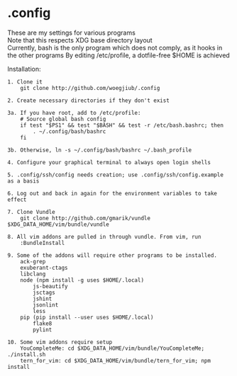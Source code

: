 .config
========
These are my settings for various programs  
Note that this respects XDG base directory layout  
Currently, bash is the only program which does not comply, as it hooks in the other programs
By editing /etc/profile, a dotfile-free $HOME is achieved

Installation:

	1. Clone it
	 	git clone http://github.com/woegjiub/.config

	2. Create necessary directories if they don't exist

	3a. If you have root, add to /etc/profile:
		# Source global bash config
		if test "$PS1" && test "$BASH" && test -r /etc/bash.bashrc; then
			. ~/.config/bash/bashrc
		fi

	3b. Otherwise, ln -s ~/.config/bash/bashrc ~/.bash_profile

	4. Configure your graphical terminal to always open login shells

	5. .config/ssh/config needs creation; use .config/ssh/config.example as a basis

	6. Log out and back in again for the environment variables to take effect

	7. Clone Vundle
		git clone http://github.com/gmarik/vundle $XDG_DATA_HOME/vim/bundle/vundle

	8. All vim addons are pulled in through vundle. From vim, run
		:BundleInstall

	9. Some of the addons will require other programs to be installed.
		ack-grep
		exuberant-ctags
		libclang
		node (npm install -g uses $HOME/.local)
			js-beautify
			jsctags
			jshint
			jsonlint
			less
		pip (pip install --user uses $HOME/.local)
			flake8
			pylint
	
	10. Some vim addons require setup
		YouCompleteMe: cd $XDG_DATA_HOME/vim/bundle/YouCompleteMe; ./install.sh
		tern_for_vim: cd $XDG_DATA_HOME/vim/bundle/tern_for_vim; npm install
